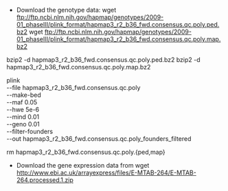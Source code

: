

* Download the genotype data:
wget ftp://ftp.ncbi.nlm.nih.gov/hapmap/genotypes/2009-01_phaseIII/plink_format/hapmap3_r2_b36_fwd.consensus.qc.poly.ped.bz2
wget ftp://ftp.ncbi.nlm.nih.gov/hapmap/genotypes/2009-01_phaseIII/plink_format/hapmap3_r2_b36_fwd.consensus.qc.poly.map.bz2

bzip2 -d hapmap3_r2_b36_fwd.consensus.qc.poly.ped.bz2
bzip2 -d hapmap3_r2_b36_fwd.consensus.qc.poly.map.bz2

plink \
   --file hapmap3_r2_b36_fwd.consensus.qc.poly \
   --make-bed \
   --maf 0.05 \
   --hwe 5e-6 \
   --mind 0.01 \
   --geno 0.01 \
   --filter-founders \
   --out hapmap3_r2_b36_fwd.consensus.qc.poly_founders_filtered

rm hapmap3_r2_b36_fwd.consensus.qc.poly.{ped,map}

* Download the gene expression data from
wget http://www.ebi.ac.uk/arrayexpress/files/E-MTAB-264/E-MTAB-264.processed.1.zip

